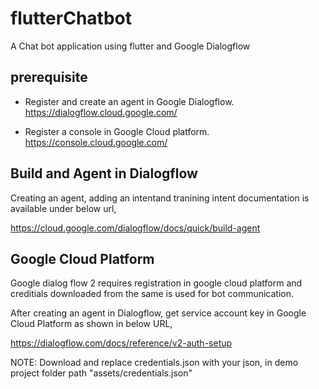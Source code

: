 # flutterChatbot
A Chat bot application using flutter and Google Dialogflow

## prerequisite

- Register and create an agent in Google Dialogflow.
https://dialogflow.cloud.google.com/

- Register a console in Google Cloud platform.
https://console.cloud.google.com/


## Build and Agent in Dialogflow

Creating an agent, adding an intentand tranining intent documentation is available under below url,

https://cloud.google.com/dialogflow/docs/quick/build-agent

## Google Cloud Platform

Google dialog flow 2 requires registration in google cloud platform and creditials downloaded from the same is used for bot communication.

After creating an agent in Dialogflow, get service account key in Google Cloud Platform as shown in below URL,

https://dialogflow.com/docs/reference/v2-auth-setup

NOTE:
Download and replace credentials.json with your json, in demo project folder path "assets/credentials.json"


